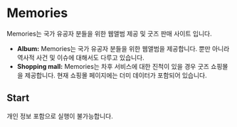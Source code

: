 # Memories

Memories는 국가 유공자 분들을 위한 웹앨범 제공 및 굿즈 판매 사이트 입니다.

* **Album:** Memories는 국가 유공자 분들을 위한 웹앨범을 제공합니다. 뿐만 아니라 역사적 사건 및 이슈에 대해서도 다루고 있습니다.
* **Shopping mall:** Memories는 차후 서비스에 대한 진척이 있을 경우 굿즈 쇼핑몰을 제공합니다. 현재 쇼핑몰 페이지에는 더미 데이터가 포함되어 있습니다.

## Start

개인 정보 포함으로 실행이 불가능합니다.
